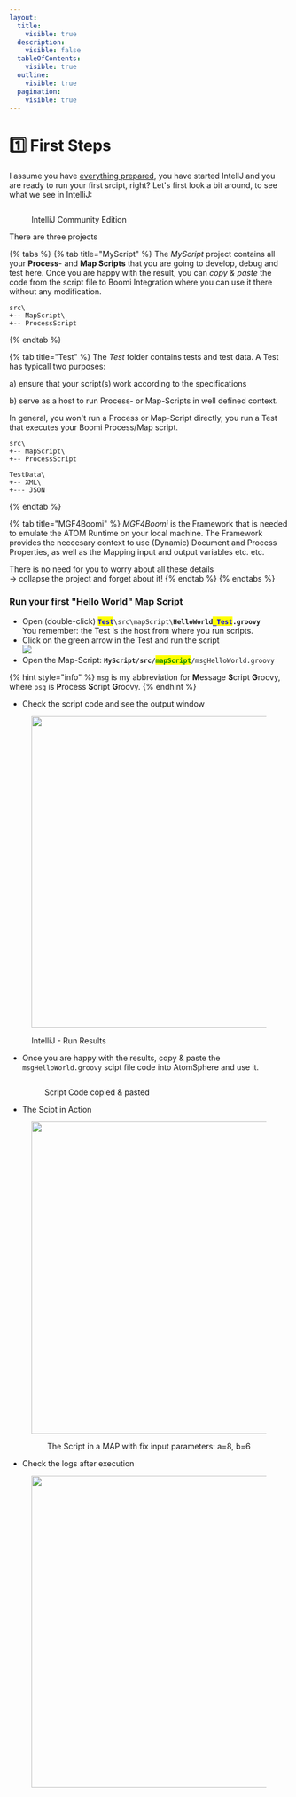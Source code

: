 ```yaml
---
layout:
  title:
    visible: true
  description:
    visible: false
  tableOfContents:
    visible: true
  outline:
    visible: true
  pagination:
    visible: true
---
```


# 1️⃣ First Steps

I assume you have [everything prepared](../), you have started IntellJ and you are ready to run your first srcipt, right? Let's first look a bit around, to see what we see in IntelliJ:

<figure><img src="broken-reference" alt=""><figcaption><p>IntelliJ Community Edition</p></figcaption></figure>

There are three projects

{% tabs %}
{% tab title="MyScript" %}
The _MyScript_ project contains all your **Process**- and **Map Scripts** that you are going to develop, debug and test here. Once you are happy with the result, you can _copy & paste_ the code from the script file to Boomi Integration where you can use it there without any modification.

```
src\
+-- MapScript\
+-- ProcessScript
```
{% endtab %}

{% tab title="Test" %}
The _Test_ folder contains tests and test data. A Test has typicall two purposes:

a) ensure that your script(s) work according to the specifications

b) serve as a host to run Process- or Map-Scripts in well defined context.

In general, you won't run a Process or Map-Script directly, you run a Test that executes your Boomi Process/Map script.

```
src\
+-- MapScript\
+-- ProcessScript

TestData\
+-- XML\
+--- JSON
```
{% endtab %}

{% tab title="MGF4Boomi" %}
_MGF4Boomi_ is the Framework that is needed to emulate the ATOM Runtime on your local machine. The Framework provides the neccesary context to use (Dynamic) Document and Process Properties, as well as the Mapping input and output variables etc. etc.&#x20;

There is no need for you to worry about all these details \
\-> collapse the project and forget about it!
{% endtab %}
{% endtabs %}

### Run your first "Hello World" Map Script

* Open (double-click) <mark style="color:blue;">**`Test`**</mark>`\src\mapScript\`**`HelloWorld`**<mark style="color:blue;">**`_Test`**</mark>**`.groovy`**\
  You remember: the Test is the host from where you run scripts.
* Click on the green arrow in the Test and run the script\
  ![](broken-reference)
* Open the Map-Script: **`MyScript/src/`**<mark style="color:green;">**`mapScript`**</mark>`/msgHelloWorld.groovy`

{% hint style="info" %}
`msg` is my abbreviation for **M**essage **S**cript **G**roovy,  \
where `psg` is **P**rocess **S**cript **G**roovy.&#x20;
{% endhint %}

* Check the script code and see the output window

<div align="left">

<figure><img src="broken-reference" alt="" width="563"><figcaption><p>IntelliJ - Run Results</p></figcaption></figure>

</div>

*   Once you are happy with the results, copy & paste the `msgHelloWorld.groovy` scipt file code into AtomSphere and use it.

    <figure><img src="broken-reference" alt=""><figcaption><p>Script Code copied &#x26; pasted</p></figcaption></figure>
* The Scipt in Action

<div align="center">

<figure><img src="broken-reference" alt="" width="563"><figcaption><p>The Script in a MAP with fix input parameters: a=8, b=6</p></figcaption></figure>

</div>

* Check the logs after execution

<figure><img src="broken-reference" alt="" width="563"><figcaption></figcaption></figure>
